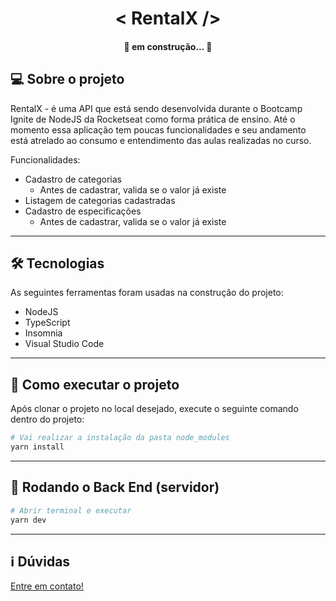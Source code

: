 <h1 align="center">
    < RentalX />
</h1>

<h4 align="center"> 
	🚧 em construção... 🚧
</h4>

## 💻 Sobre o projeto

RentalX - é uma API que está sendo desenvolvida durante o Bootcamp Ignite de NodeJS da Rocketseat como forma prática de ensino. Até o momento essa aplicação tem poucas 
funcionalidades e seu andamento está atrelado ao consumo e entendimento das aulas realizadas no curso.

Funcionalidades:
- Cadastro de categorias
    - Antes de cadastrar, valida se o valor já existe
- Listagem de categorias cadastradas
- Cadastro de especificações
    - Antes de cadastrar, valida se o valor já existe

---
## 🛠 Tecnologias

As seguintes ferramentas foram usadas na construção do projeto:

- NodeJS
- TypeScript
- Insomnia
- Visual Studio Code

---
## 🚀 Como executar o projeto

Após clonar o projeto no local desejado, execute o seguinte comando dentro do projeto:
```bash
# Vai realizar a instalação da pasta node_modules
yarn install
```

---
## 🎲 Rodando o Back End (servidor)

```bash
# Abrir terminal e executar
yarn dev
```
---
## ℹ Dúvidas
[Entre em contato!](https://www.linkedin.com/in/vitorroliveiraa/)
